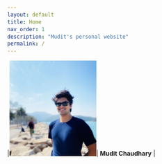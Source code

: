 ```yaml
---
layout: default
title: Home
nav_order: 1
description: "Mudit's personal website"
permalink: /
---
```

|<img src="./me.jpg" alt="Me" width="200"/>| __Mudit Chaudhary__ |